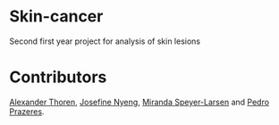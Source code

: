 # Skin-cancer
Second first year project for analysis of skin lesions

# Contributors  
[Alexander Thoren](https://github.com/TheColorman), [Josefine Nyeng](https://github.com/josefinenyeng), [Miranda Speyer-Larsen](https://github.com/mluonium) and [Pedro Prazeres](https://github.com/Pheadar).   
